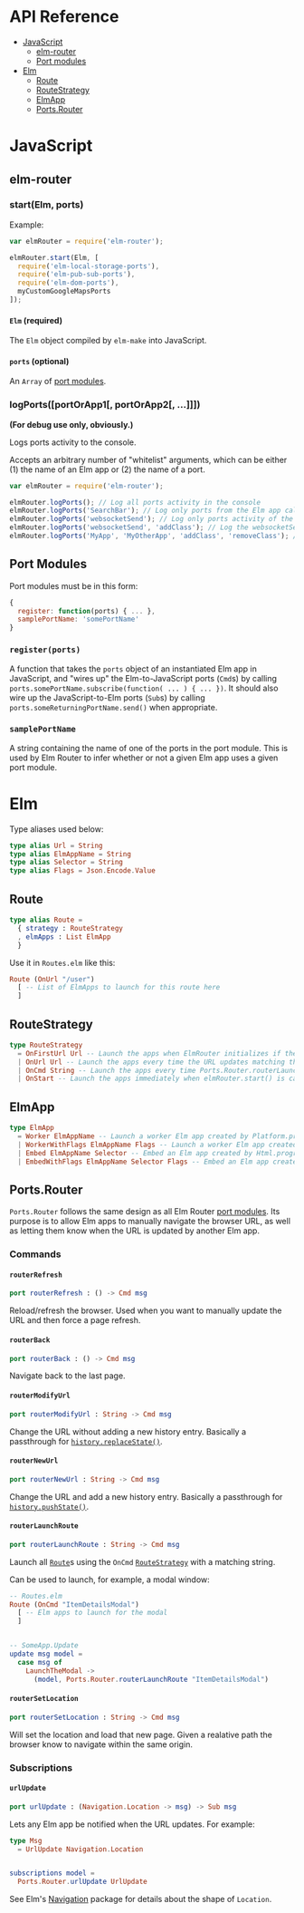 # API Reference

- [JavaScript](#javascript)
  - [elm-router](#elm-router)
  - [Port modules](#port-modules)
- [Elm](#elm)
  - [Route](#route)
  - [RouteStrategy](#routestrategy)
  - [ElmApp](#elmapp)
  - [Ports.Router](#portsrouter)

# JavaScript

## elm-router

### start(Elm, ports)

Example:
```javascript
var elmRouter = require('elm-router');

elmRouter.start(Elm, [
  require('elm-local-storage-ports'),
  require('elm-pub-sub-ports'),
  require('elm-dom-ports'),
  myCustomGoogleMapsPorts
]);
```

#### `Elm` (required)

The `Elm` object compiled by `elm-make` into JavaScript.

#### `ports` (optional)

An `Array` of [port modules](#port-modules).

### logPorts([portOrApp1[, portOrApp2[, ...]]])

**(For debug use only, obviously.)**

Logs ports activity to the console.

Accepts an arbitrary number of "whitelist" arguments, which can be either (1) the name of an Elm app or (2) the name of a port.

```javascript
var elmRouter = require('elm-router');

elmRouter.logPorts(); // Log all ports activity in the console
elmRouter.logPorts('SearchBar'); // Log only ports from the Elm app called SearchBar
elmRouter.logPorts('websocketSend'); // Log only ports activity of the port called websocketSend
elmRouter.logPorts('websocketSend', 'addClass'); // Log the websocketSend and addClass ports
elmRouter.logPorts('MyApp', 'MyOtherApp', 'addClass', 'removeClass'); // Log activity for each of these apps and ports
```

## Port Modules

Port modules must be in this form:

```javascript
{
  register: function(ports) { ... },
  samplePortName: 'somePortName'
}
```

### `register(ports)`

A function that takes the `ports` object of an instantiated Elm app in JavaScript, and "wires up" the Elm-to-JavaScript ports (`Cmd`s) by calling `ports.somePortName.subscribe(function( ... ) { ... })`. It should also wire up the JavaScript-to-Elm ports (`Sub`s) by calling `ports.someReturningPortName.send()` when appropriate.

### `samplePortName`

A string containing the name of one of the ports in the port module. This is used by Elm Router to infer whether or not a given Elm app uses a given port module.

# Elm

Type aliases used below:

```elm
type alias Url = String
type alias ElmAppName = String
type alias Selector = String
type alias Flags = Json.Encode.Value
```

## Route

```elm
type alias Route =
  { strategy : RouteStrategy
  , elmApps : List ElmApp
  }
```

Use it in `Routes.elm` like this:

```elm
Route (OnUrl "/user")
  [ -- List of ElmApps to launch for this route here
  ]
```

## RouteStrategy

```elm
type RouteStrategy
  = OnFirstUrl Url -- Launch the apps when ElmRouter initializes if the URL matches the Url regex
  | OnUrl Url -- Launch the apps every time the URL updates matching the Url regex
  | OnCmd String -- Launch the apps every time Ports.Router.routerLaunchRoute is dispatched with the given string
  | OnStart -- Launch the apps immediately when elmRouter.start() is called
```

## ElmApp

```elm
type ElmApp
  = Worker ElmAppName -- Launch a worker Elm app created by Platform.program
  | WorkerWithFlags ElmAppName Flags -- Launch a worker Elm app created by Platform.programWithFlags
  | Embed ElmAppName Selector -- Embed an Elm app created by Html.program
  | EmbedWithFlags ElmAppName Selector Flags -- Embed an Elm app created by Html.programWithFlags
```

## Ports.Router

`Ports.Router` follows the same design as all Elm Router [port modules](#port-modules). Its purpose is to allow Elm apps to manually navigate the browser URL, as well as letting them know when the URL is updated by another Elm app.

### Commands

#### `routerRefresh`

```elm
port routerRefresh : () -> Cmd msg
```

Reload/refresh the browser. Used when you want to manually update the URL and then force a page refresh.

#### `routerBack`

```elm
port routerBack : () -> Cmd msg
```

Navigate back to the last page.

#### `routerModifyUrl`

```elm
port routerModifyUrl : String -> Cmd msg
```

Change the URL without adding a new history entry. Basically a passthrough for [`history.replaceState()`](https://developer.mozilla.org/en-US/docs/Web/API/History).

#### `routerNewUrl`

```elm
port routerNewUrl : String -> Cmd msg
```

Change the URL and add a new history entry. Basically a passthrough for [`history.pushState()`](https://developer.mozilla.org/en-US/docs/Web/API/History).

#### `routerLaunchRoute`

```elm
port routerLaunchRoute : String -> Cmd msg
```

Launch all [`Route`](#route)s using the `OnCmd` [`RouteStrategy`](#routestrategy) with a matching string.

Can be used to launch, for example, a modal window:

```elm
-- Routes.elm
Route (OnCmd "ItemDetailsModal")
  [ -- Elm apps to launch for the modal
  ]


-- SomeApp.Update
update msg model =
  case msg of
    LaunchTheModal ->
      (model, Ports.Router.routerLaunchRoute "ItemDetailsModal")
```


#### `routerSetLocation`

```elm
port routerSetLocation : String -> Cmd msg
```

Will set the location and load that new page. Given a realative path the browser know to navigate within the same origin.

### Subscriptions

#### `urlUpdate`

```elm
port urlUpdate : (Navigation.Location -> msg) -> Sub msg
```

Lets any Elm app be notified when the URL updates. For example:

```elm
type Msg
  = UrlUpdate Navigation.Location


subscriptions model =
  Ports.Router.urlUpdate UrlUpdate
```

See Elm's [Navigation](http://package.elm-lang.org/packages/elm-lang/navigation/latest/Navigation) package for details about the shape of `Location`.
